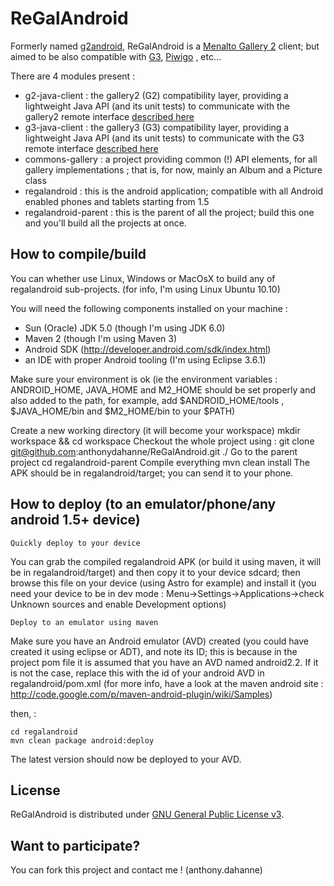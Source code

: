 ReGalAndroid
=============

Formerly named [g2android](http://code.google.com/p/g2android/), ReGalAndroid is a [Menalto Gallery 2](http://gallery.menalto.com/) client; but aimed to be also compatible with [G3](https://github.com/gallery/gallery3), [Piwigo](http://piwigo.org/) , etc...

There are 4 modules present :

- g2-java-client : the gallery2 (G2) compatibility layer, providing a lightweight Java API (and its unit tests) to communicate with the gallery2 remote interface [described here](http://codex.gallery2.org/Gallery_Remote:Protocol)
- g3-java-client : the gallery3 (G3) compatibility layer, providing a lightweight Java API (and its unit tests) to communicate with the G3 remote interface [described here](http://codex.gallery2.org/Gallery3:API:REST)
- commons-gallery : a project providing common (!) API elements, for all gallery implementations ; that is, for now, mainly an Album and a Picture class
- regalandroid : this is the android application; compatible with all Android enabled phones and tablets starting from 1.5
- regalandroid-parent : this is the parent of all the project; build this one and you'll build all the projects at once.

How to compile/build
----------------------

You can whether use Linux, Windows or MacOsX to build any of regalandroid sub-projects. (for info, I'm using Linux Ubuntu 10.10)

You will need the following components installed on your machine :

- Sun (Oracle) JDK 5.0 (though I'm using JDK 6.0)
- Maven 2 (though I'm using Maven 3)
- Android SDK (http://developer.android.com/sdk/index.html)
- an IDE with proper Android tooling (I'm using Eclipse 3.6.1)

Make sure your environment is ok (ie the environment variables : ANDROID_HOME, JAVA_HOME and M2_HOME should be set properly and also added to the path, for example, add $ANDROID_HOME/tools , $JAVA_HOME/bin and $M2_HOME/bin to your $PATH)

Create a new working directory (it will become your workspace)
	mkdir workspace && cd workspace
Checkout the whole project using :
	git clone git@github.com:anthonydahanne/ReGalAndroid.git ./
Go to the parent project
	cd regalandroid-parent
Compile everything
	mvn clean install
The APK should be in regalandroid/target; you can send it to your phone.


How to deploy (to an emulator/phone/any android 1.5+ device)
------------------------------------------------------------

`Quickly deploy to your device`

You can grab the compiled regalandroid APK (or build it using maven, it will be in regalandroid/target) and then copy it to your device sdcard; then browse this file on your device (using Astro for example) and install it (you need your device to be in dev mode : Menu->Settings->Applications->check Unknown sources and enable Development options)

`Deploy to an emulator using maven`

Make sure you have an Android emulator (AVD) created (you could have created it using eclipse or ADT), and note its ID; this is because in the project pom file it is assumed that you have an AVD named android2.2.
If it is not the case, replace this with the id of your android AVD in regalandroid/pom.xml (for more info, have a look at the maven android site : http://code.google.com/p/maven-android-plugin/wiki/Samples)

then, :

	cd regalandroid
	mvn clean package android:deploy

The latest version should now be deployed to your AVD.

License
-------

ReGalAndroid is distributed under [GNU General Public License v3](http://www.gnu.org/licenses/gpl-3.0.html).

Want to participate?
--------------------

You can fork this project and contact me ! (anthony.dahanne)


